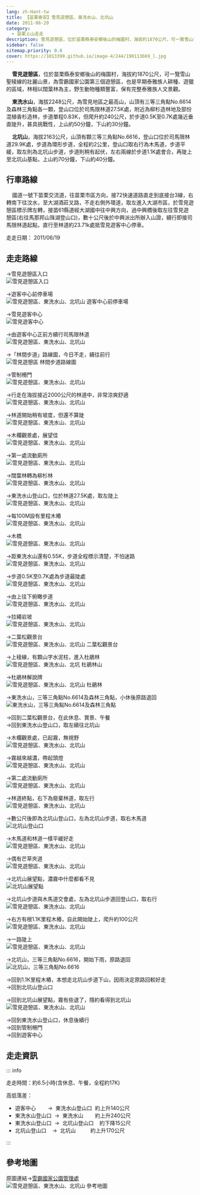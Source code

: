 ```yaml
---
lang: zh-Hant-tw
title: 【苗栗泰安】雪見遊憩區、東洗水山、北坑山
date: 2011-06-20
category: 
  - 苗栗上山走走
description: 雪見遊憩區，位於苗栗縣泰安鄉後山的梅園村，海拔約1870公尺，可一覽雪山聖稜線的壯麗山景，為雪霸國家公園第三個遊憩區，也是早期泰雅族人耕種、遊獵的區域，林相以闊葉林為主，野生動物種類豐富，保有完整泰雅族人文景觀。 東洗水山，海拔2248公尺，為雪見地區之最高山，山頂有三等三角點No.6614及森林三角點各一顆，登山口位於司馬限林道27.5K處，附近為柳杉造林地及部份混植香杉造林，步道單程0.83K，但爬升約240公尺，於步道0.5K至0.7K處幾近垂直陡升，甚具挑戰性，上山約50分鐘，下山約30分鐘。 
sidebar: false
sitemap.priority: 0.8
cover: https://1013399.github.io/image-4/244/190113669_l.jpg
---
```


    **雪見遊憩區**，位於苗栗縣泰安鄉後山的梅園村，海拔約1870公尺，可一覽雪山聖稜線的壯麗山景，為雪霸國家公園第三個遊憩區，也是早期泰雅族人耕種、遊獵的區域，林相以闊葉林為主，野生動物種類豐富，保有完整泰雅族人文景觀。  

    **東洗水山**，海拔2248公尺，為雪見地區之最高山，山頂有三等三角點No.6614及森林三角點各一顆，登山口位於司馬限林道27.5K處，附近為柳杉造林地及部份混植香杉造林，步道單程0.83K，但爬升約240公尺，於步道0.5K至0.7K處幾近垂直陡升，甚具挑戰性，上山約50分鐘，下山約30分鐘。  

<!-- more -->

    **北坑山**，海拔2163公尺，山頂有顆三等三角點No.6616，登山口位於司馬限林道29.9K處，步道為環形步道，全程約2公里，登山口取右行為木馬道，步道平緩，取左則為北坑山步道，步道則稍有起伏，左右兩線於步道1.1K處會合，再陡上至北坑山基點，上山約70分鐘，下山約40分鐘。

## 行車路線
    國道一號下苗栗交流道，往苗栗市區方向，接72快速道路直走到底接台3線，右轉南下往汶水，至大湖酒莊叉路，不走右側外環道，取左進入大湖市區，於雪見遊憩區標示牌左轉，接苗61縣道經大湖國中往中興方向，過中興橋後取左往雪見遊憩區(右往馬那邦山珠湖登山口)，數十公尺後於中興派出所辦入山證，續行即接司馬限林道起點，直行至林道約23.71k處抵雪見遊客中心停車。

走走日期： 2011/06/19

## 走走路線
→雪見遊憩區入口  
![雪見遊憩區入口](https://1013399.github.io/image-4/244/190113627_l.jpg)

→遊客中心前停車場  
![雪見遊憩區、東洗水山、北坑山 遊客中心前停車場](https://1013399.github.io/image-4/244/190113630_l.jpg)

→雪見遊客中心  
![雪見遊客中心](https://1013399.github.io/image-4/244/190113636_l.jpg)

→由遊客中心正前方續行司馬限林道  
![雪見遊憩區、東洗水山、北坑山](https://1013399.github.io/image-4/244/190113643_l.jpg)

→「林間步道」路線圖，今日不走，續往前行  
![雪見遊憩區 林間步道路線圖](https://1013399.github.io/image-4/244/190113650_l.jpg)

→管制柵門  
![雪見遊憩區、東洗水山、北坑山](https://1013399.github.io/image-4/244/190113654_l.jpg)

→行走在海拔接近2000公尺的林道中，非常涼爽舒適  
![雪見遊憩區、東洗水山、北坑山](https://1013399.github.io/image-4/244/190113659_l.jpg)

→林道開始稍有坡度，但還不算陡  
![雪見遊憩區、東洗水山、北坑山](https://1013399.github.io/image-4/244/190113666_l.jpg)

→木欄觀景處，展望佳  
![雪見遊憩區、東洗水山、北坑山](https://1013399.github.io/image-4/244/190113669_l.jpg)

→第一處流動廁所  
![雪見遊憩區、東洗水山、北坑山](https://1013399.github.io/image-4/244/190113675_l.jpg)

→闊葉林轉為柳杉林  
![雪見遊憩區、東洗水山、北坑山](https://1013399.github.io/image-4/244/190113680_l.jpg)

→東洗水山登山口，位於林道27.5K處，取左陡上  
![雪見遊憩區、東洗水山、北坑山](https://1013399.github.io/image-4/244/190113684_l.jpg)

→每100M設有里程木樁  
![雪見遊憩區、東洗水山、北坑山](https://1013399.github.io/image-4/244/190113690_l.jpg)

→木橋  
![雪見遊憩區、東洗水山、北坑山](https://1013399.github.io/image-4/244/190113693_l.jpg)

→距東洗水山還有0.55K，步道全程標示清楚，不怕迷路  
![雪見遊憩區、東洗水山、北坑山](https://1013399.github.io/image-4/244/190113699_l.jpg)

→步道0.5K至0.7K處為步道最陡處  
![雪見遊憩區、東洗水山、北坑山](https://1013399.github.io/image-4/244/190113708_l.jpg)

→由上往下俯瞰步道  
![雪見遊憩區、東洗水山、北坑山](https://1013399.github.io/image-4/244/190113712_l.jpg)

→拉繩岩坡  
![雪見遊憩區、東洗水山、北坑山](https://1013399.github.io/image-4/244/190113717_l.jpg)

→二葉松觀景台  
![雪見遊憩區、東洗水山、北坑山 二葉松觀景台](https://1013399.github.io/image-4/244/190113719_l.jpg)

→上稜線，有顆山字水泥柱，進入杜鵑林  
![雪見遊憩區、東洗水山、北坑 杜鵑林山](https://1013399.github.io/image-4/244/190113726_l.jpg)

→杜鵑林解說牌  
![雪見遊憩區、東洗水山、北坑山 杜鵑林](https://1013399.github.io/image-4/244/190113730_l.jpg)

→東洗水山，三等三角點No.6614及森林三角點，小休後原路退回  
![東洗水山，三等三角點No.6614及森林三角點](https://1013399.github.io/image-4/244/190113734_l.jpg)

→回到二葉松觀景台，在此休息、賞景、午餐  
→回到東洗水山登山口，取左續往北坑山

→木欄觀景處，已起霧，無視野  
![雪見遊憩區、東洗水山、北坑山](https://1013399.github.io/image-4/244/190113737_l.jpg)

→霧越來越濃，帶起頭燈  
![雪見遊憩區、東洗水山、北坑山](https://1013399.github.io/image-4/244/190113741_l.jpg)

→第二處流動廁所  
![雪見遊憩區、東洗水山、北坑山](https://1013399.github.io/image-4/244/190113745_l.jpg)

→林道終點，右下為廢棄林道，取左行  
![雪見遊憩區、東洗水山、北坑山](https://1013399.github.io/image-4/244/190113751_l.jpg)

→數公尺後即為北坑山登山口，左為北坑山步道，取右木馬道  
![北坑山登山口](https://1013399.github.io/image-4/244/190113755_l.jpg)

→木馬道和林道一樣平緩好走  
![雪見遊憩區、東洗水山、北坑山](https://1013399.github.io/image-4/244/190113759_l.jpg)

→偶有芒草夾道  
![雪見遊憩區、東洗水山、北坑山](https://1013399.github.io/image-4/244/190113764_l.jpg)

→北坑山展望點，濃霧中什麼都看不見  
![北坑山展望點](https://1013399.github.io/image-4/244/190113769_l.jpg)

→北坑山步道與木馬道交會處，左為北坑山步道回登山口，取右行  
![雪見遊憩區、東洗水山、北坑山](https://1013399.github.io/image-4/244/190138682_l.jpg)  

→右方有根1.1K里程木樁，自此開始陡上，爬升約100公尺  
![雪見遊憩區、東洗水山、北坑山](https://1013399.github.io/image-4/244/190138685_l.jpg)  

→一路陡上  
![雪見遊憩區、東洗水山、北坑山](https://1013399.github.io/image-4/244/190138676_l.jpg)  

→北坑山，三等三角點No.6616，開始下雨，原路退回  
![北坑山，三等三角點No.6616](https://1013399.github.io/image-4/244/190113787_l.jpg)

→回到1.1K里程木樁，本想走北坑山步道下山，因雨決定原路回較好走  
→回到北坑山登山口

→回到北坑山展望點，霧有些退了，隱約看得到北坑山  
![雪見遊憩區、東洗水山、北坑山](https://1013399.github.io/image-4/244/190113609_l.jpg)


→回到東洗水山登山口，休息後續行  
→回到管制柵門  
→回到遊客中心

## 走走資訊

::: info

走走時間：約6.5小時(含休息、午餐，全程約17K)

高低落差：
- 遊客中心        →  東洗水山登山口  約上升140公尺  
- 東洗水山登山口  →  東洗水山        約上升240公尺  
- 東洗水山登山口  →  北坑山登山口    約下降15公尺  
- 北坑山登山口    →  北坑山          約上升170公尺

:::

## 參考地圖
原圖連結→[雪霸國家公園管理處](http://www.spnp.gov.tw/Article.aspx?a=hjY6SQ7EhPE%3d&lang=1)  
![雪見遊憩區、東洗水山、北坑山 參考地圖](https://1013399.github.io/image-4/244/190113851_l.jpg)
